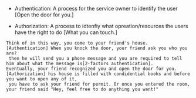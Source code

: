 * Authentication: A process for the service owner to identify the user [Open the door for you.]  

* Authorization: A process to idtenfiy what opreation/resources the users have the right to do [What you can touch.]  

 ``` 
Think of in this way, you come to your friend's house.   
[Authentication] When you knock the door, your friend ask you who you are?   
  then he will send you a phone message and you are required to tell him about what the message is[2-factors authentication].  
Eventually, your friend recognized you and open the door for you.   
[Authorization] his house is filled with condidential books and before you want to open any of it,  
  you have to ask your friend for permit. Or once you entered the room, your friend said "Hey, feel free to do anything you want!" 

```
